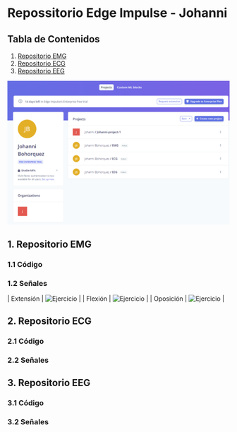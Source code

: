 # Repossitorio Edge Impulse - Johanni

## Tabla de Contenidos

1. [Repositorio EMG](#1-RepositorioEMG)
2. [Repositorio ECG](#2-ReositorioECG)
3. [Repositorio EEG](#3-RepositorioEEG)


<img src="ArchivosJohanni/Proyectos.png"> 


## 1. Repositorio EMG

### 1.1 Código


### 1.2 Señales

| Extensión       |  <img src="ArchivosJohanni/EMG/Extensión.png" alt="Ejercicio" style="width:500px; height:200px;"> |
| Flexión   | <img src="ArchivosJohanni/EMG/Flexión.png" alt="Ejercicio" style="width:500px; height:200px;"> |
| Oposición    | <img src="ArchivosJohanni/EMG/Oposición.png" alt="Ejercicio" style="width:500px; height:200px;"> |


## 2. Repositorio ECG

### 2.1 Código


### 2.2 Señales


## 3. Repositorio EEG

### 3.1 Código


### 3.2 Señales
